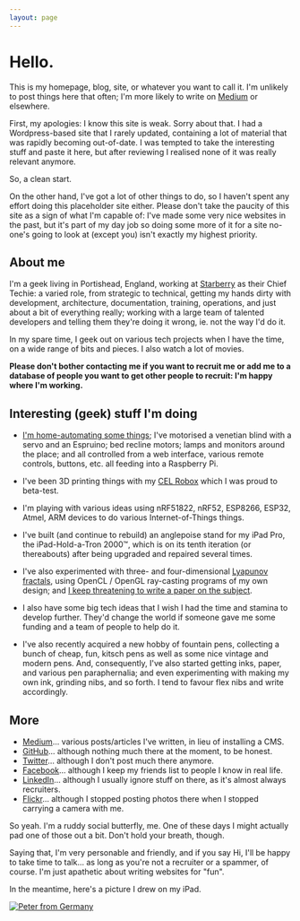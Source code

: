 ```yaml
---
layout: page
---
```


# Hello.

This is my homepage, blog, site, or whatever you want to call it.
I'm unlikely to post things here that often; I'm more likely to write on
[Medium](https://medium.com/@gid/latest) or elsewhere.

First, my apologies: I know this site is weak. Sorry about that. I had a
Wordpress-based site that I rarely updated, containing a lot of material
that was rapidly becoming out-of-date.  I was tempted to take the
interesting stuff and paste it here, but after reviewing I realised none
of it was really relevant anymore.

So, a clean start.

On the other hand, I've got a lot of other things to do, so I haven't
spent any effort doing this placeholder site either.  Please don't take
the paucity of this site as a sign of what I'm capable of: I've made some
very nice websites in the past, but it's part of my day job so doing some
more of it for a site no-one's going to look at (except you) isn't exactly
my highest priority.

## About me

I'm a geek living in Portishead, England, working at
[Starberry](https://starberry.tv/) as their Chief Techie: a varied role,
from strategic to technical, getting my hands dirty with development,
architecture, documentation, training, operations, and just about a bit of
everything really; working with a large team of talented developers and
telling them they're doing it wrong, ie. not the way I'd do it.

In my spare time, I geek out on various tech projects when I have the
time, on a wide range of bits and pieces.  I also watch a lot of movies.

**Please don't bother contacting me if you want to recruit me or add me to
a database of people you want to get other people to recruit: I'm happy
where I'm working.**

## Interesting (geek) stuff I'm doing

* [I'm home-automating some things](https://medium.com/@gid/my-various-iot-hacks-275e6b4ce4dd); I've
  motorised a venetian blind with a servo and an Espruino; bed recline
  motors; lamps and monitors around the place; and all controlled from a
  web interface, various remote controls, buttons, etc.  all feeding into
  a Raspberry Pi.

* I've been 3D printing things with my [CEL Robox](http://www.cel-robox.com) which I was proud to beta-test.

* I'm playing with various ideas using nRF51822, nRF52, ESP8266, ESP32,
  Atmel, ARM devices to do various Internet-of-Things things.

* I've built (and continue to rebuild) an anglepoise stand for my iPad
  Pro, the iPad-Hold-a-Tron 2000™, which is on its tenth iteration (or
  thereabouts) after being upgraded and repaired several times.

* I've also experimented with three- and four-dimensional [Lyapunov fractals](https://www.flickr.com/photos/_gid/albums/72157627179038189),
  using OpenCL / OpenGL ray-casting programs of my own design; and [I keep threatening to write a paper on the subject](https://medium.com/@gid/exploring-lyapunov-space-b810a8bed153).

* I also have some big tech ideas that I wish I had the time and stamina
  to develop further. They'd change the world if someone gave me some
  funding and a team of people to help do it.

* I've also recently acquired a new hobby of fountain pens, collecting a
  bunch of cheap, fun, kitsch pens as well as some nice vintage and modern
  pens. And, consequently, I've also started getting inks, paper, and
  various pen paraphernalia; and even experimenting with making my own
  ink, grinding nibs, and so forth.  I tend to favour flex nibs and write
  accordingly.

## More

* [Medium](https://medium.com/@gid/latest)... various posts/articles I've written, in lieu of installing a CMS.
* [GitHub](https://github.com/tomgidden)... although nothing much there at the moment, to be honest.
* [Twitter](https://twitter.com/tomgidden)... although I don't post much there anymore.
* [Facebook](https://facebook.com/tom.gidden)... although I keep my friends list to people I know in real life.
* [LinkedIn](https://uk.linkedin.com/in/tomgidden)... although I usually ignore stuff on there, as it's almost always recruiters.
* [Flickr](http://flickr.com/_gid)... although I stopped posting photos there when I stopped carrying a camera with me.

So yeah. I'm a ruddy social butterfly, me.  One of these days I might actually pad one of those out a bit. Don't hold your breath, though.

Saying that, I'm very personable and friendly, and if you say Hi, I'll be happy to take time to talk... as long as you're not a
recruiter or a spammer, of course.  I'm just apathetic about writing websites for "fun".

In the meantime, here's a picture I drew on my iPad.

[![Peter from Germany](https://pbs.twimg.com/media/CVjFZtiWcAAf8ho.jpg)](https://medium.com/@gid/miscellaneous-drawings-6d986dee024f)
